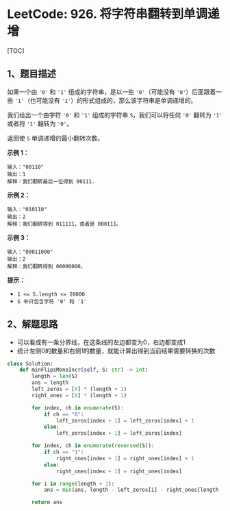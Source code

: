 # LeetCode: 926. 将字符串翻转到单调递增

[TOC]

## 1、题目描述

如果一个由 `'0'` 和 `'1'` 组成的字符串，是以一些 `'0'`（可能没有 `'0'`）后面跟着一些 `'1'`（也可能没有 `'1'`）的形式组成的，那么该字符串是单调递增的。

我们给出一个由字符 `'0'` 和 `'1'` 组成的字符串 `S`，我们可以将任何 `'0'` 翻转为 `'1'` 或者将 `'1'` 翻转为 `'0'`。

返回使 `S` 单调递增的最小翻转次数。

 

**示例 1：**

```
输入："00110"
输出：1
解释：我们翻转最后一位得到 00111.
```


**示例 2：**

```
输入："010110"
输出：2
解释：我们翻转得到 011111，或者是 000111。
```


**示例 3：**

```
输入："00011000"
输出：2
解释：我们翻转得到 00000000。
```

**提示：**

-   `1 <= S.length <= 20000`
-   `S 中只包含字符 '0' 和 '1'`



## 2、解题思路

-   可以看成有一条分界线，在这条线的左边都变为0，右边都变成1
-   统计左侧0的数量和右侧1的数量，就能计算出得到当前结果需要转换的次数



```python
class Solution:
    def minFlipsMonoIncr(self, S: str) -> int:
        length = len(S)
        ans = length
        left_zeros = [0] * (length + 1)
        right_ones = [0] * (length + 1)

        for index, ch in enumerate(S):
            if ch == "0":
                left_zeros[index + 1] = left_zeros[index] + 1
            else:
                left_zeros[index + 1] = left_zeros[index]

        for index, ch in enumerate(reversed(S)):
            if ch == "1":
                right_ones[index + 1] = right_ones[index] + 1
            else:
                right_ones[index + 1] = right_ones[index]

        for i in range(length + 1):
            ans = min(ans, length - left_zeros[i] - right_ones[length - i])

        return ans
```


